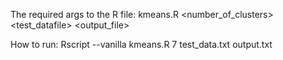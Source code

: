 The required args to the R file:
kmeans.R <number_of_clusters> <test_datafile> <output_file>

How to run:
Rscript --vanilla kmeans.R 7 test_data.txt output.txt